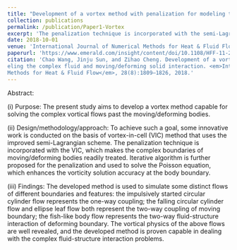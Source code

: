 ```yaml
---
title: "Development of a vortex method with penalization for modeling the complex fluid and moving/deforming solid interaction"
collection: publications
permalink: /publication/Paper1-Vortex
excerpt: 'The penalization technique is incorporated with the semi-Lagrangian VIC method, which makes the complex boundaries of moving/deforming bodies readily treated. An iterative algorithm is further proposed for the penalization and used to solve the Poisson equation, which enhances the vorticity solution accuracy at the body boundary. The complex vortical physics of the moving/deforming body flows are well revealed, and the propulsive mechanism of fish-like swimmer is well illustrated with the present method.'
date: 2018-10-01
venue: 'International Journal of Numerical Methods for Heat & Fluid Flow'
paperurl: 'https://www.emerald.com/insight/content/doi/10.1108/HFF-11-2017-0443/full/html'
citation: 'Chao Wang, Jinju Sun, and Zihao Cheng. Development of a vortex method with penalization for mod-
eling the complex fluid and moving/deforming solid interaction. <em>International Journal of Numerical
Methods for Heat & Fluid Flow</em>, 28(8):1809–1826, 2018.'
---
```

Abstract: 

(i) Purpose:
The present study aims to develop a vortex method capable for solving the complex vortical flows past the moving/deforming bodies.

(ii) Design/methodology/approach:
To achieve such a goal, some innovative work is conducted on the basis of vortex-in-cell (VIC) method that uses the improved semi-Lagrangian scheme. The penalization technique is incorporated with the VIC, which makes the complex boundaries of moving/deforming bodies readily treated. Iterative algorithm is further proposed for the penalization and used to solve the Poisson equation, which enhances the vorticity solution accuracy at the body boundary.

(iii) Findings:
The developed method is used to simulate some distinct flows of different boundaries and features: the impulsively started circular cylinder flow represents the one-way coupling; the falling circular cylinder flow and ellipse leaf flow both represent the two-way coupling of moving boundary; the fish-like body flow represents the two-way fluid-structure interaction of deforming boundary. The vortical physics of the above flows are well revealed, and the developed method is proven capable in dealing with the complex fluid-structure interaction problems.
